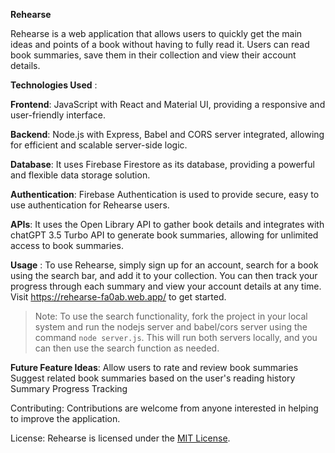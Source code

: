**Rehearse**

Rehearse is a web application that allows users to quickly get the main ideas and points of a book without having to fully read it. Users can read book summaries, save them in their collection and view their account details.


**Technologies Used** : 

**Frontend**: JavaScript with React and Material UI, providing a responsive and user-friendly interface.

**Backend**: Node.js with Express, Babel and CORS server integrated, allowing for efficient and scalable server-side logic.

**Database**: It uses Firebase Firestore as its database, providing a powerful and flexible data storage solution.

**Authentication**: Firebase Authentication is used to provide secure, easy to use authentication for Rehearse users.

**APIs**: It uses the Open Library API to gather book details and integrates with chatGPT 3.5 Turbo API to generate book summaries, allowing for unlimited access to book summaries.


**Usage** : To use Rehearse, simply sign up for an account, search for a book using the search bar, and add it to your collection. You can then track your progress through each summary and view your account details at any time. Visit https://rehearse-fa0ab.web.app/ to get started.


> Note: To use the search functionality, fork the project in your local system and run the nodejs server and babel/cors server using the command `node server.js`. This will run both servers locally, and you can then use the search function as needed.


**Future Feature Ideas**:
Allow users to rate and review book summaries
Suggest related book summaries based on the user's reading history
Summary Progress Tracking


Contributing: Contributions are welcome from anyone interested in helping to improve the application.


License: Rehearse is licensed under the [MIT License](	).
